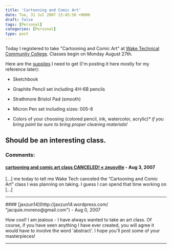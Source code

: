 ```yaml
---
title: 'Cartooning and Comic Art'
date: Tue, 31 Jul 2007 13:45:56 +0000
draft: false
tags: [Personal]
categories: [Personal]
type: post
---
```


Today I registered to take "Cartooning and Comic Art" at [Wake Technical Community College](http://www.waketech.edu/). Classes begin on Monday August 27th.

Here are the [supplies](http://evening.waketech.edu/supplies/cartooningcomicart.php) I need to get (I'm posting it here mostly for my reference later):

*   Sketchbook

*   Graphite Pencil set including 4H-6B pencils

*   Strathmore Bristol Pad (smooth)

*   Micron Pen set including sizes: 005-8

*   Colors of your choosing (colored pencil, ink, watercolor, acrylic)_\* if you bring paint be sure to bring proper cleaning materials!_

Should be an interesting class.
---
### Comments:
#### [cartooning and comic art class CANCELED! &laquo; zeusville](http://zeusville.wordpress.com/2007/08/22/cartooning-and-comic-art-class-canceled/ "") - <time datetime="2007-08-22 12:38:30">Aug 3, 2007</time>

\[...\] me today to tell me Wake Tech canceled the “Cartooning and Comic Art” class I was planning on taking. I guess I can spend that time working on \[...\]
<hr />
#### [jaxzun14](http://jaxzun14.wordpress.com/ "jacquie.moreno@gmail.com") - <time datetime="2007-08-05 10:07:22">Aug 0, 2007</time>

How cool! I am jealous - I have always wanted to take an art class. Of course, if you have seen anything I have ever created, you will agree it would have to involve the word 'abstract'. I hope you'll post some of your masterpieces!
<hr />
